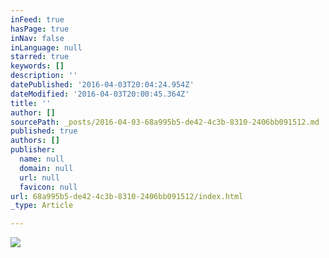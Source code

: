 ```yaml
---
inFeed: true
hasPage: true
inNav: false
inLanguage: null
starred: true
keywords: []
description: ''
datePublished: '2016-04-03T20:04:24.954Z'
dateModified: '2016-04-03T20:00:45.364Z'
title: ''
author: []
sourcePath: _posts/2016-04-03-68a995b5-de42-4c3b-8310-2406bb091512.md
published: true
authors: []
publisher:
  name: null
  domain: null
  url: null
  favicon: null
url: 68a995b5-de42-4c3b-8310-2406bb091512/index.html
_type: Article

---
```

![](https://the-grid-user-content.s3-us-west-2.amazonaws.com/73e9e622-7993-4930-a16b-304d9187caac.jpg)